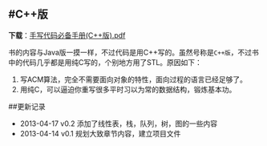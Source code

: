 #C++版
-----------------
**下载**：<a href="https://github.com/soulmachine/acm-cheat-sheet/blob/master/C++/%E6%89%8B%E5%86%99%E4%BB%A3%E7%A0%81%E5%BF%85%E5%A4%87%E6%89%8B%E5%86%8C(C++%E7%89%88).pdf?raw=true">手写代码必备手册(C++版).pdf</a>

书的内容与Java版一摸一样，不过代码是用C++写的。虽然号称是`C++版`，不过书中的代码几乎都是用纯C写的，个别地方用了STL。原因如下：

1. 写ACM算法，完全不需要面向对象的特性，面向过程的语言已经足够了。
2. 用纯C，可以逼迫你重写很多平时习以为常的数据结构，锻炼基本功。

##更新记录

* 2013-04-17 v0.2 添加了线性表，栈，队列，树，图的一些内容
* 2013-04-14 v0.1 规划大致章节内容，建立项目文件
